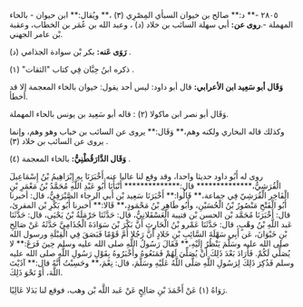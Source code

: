 ٢٨٠٥ -** د:** صالح بن خيوان السبأي المِصْرِي (٣) ،** ويُقال:** ابن حيوان - بالحاء المهملة -.**روى عن:** أبي سهلة السائب بن خلاد (د) ، وعبد الله بن عُمَر بن الخطاب، وعقبة بْن عامر الجهني.

**رَوَى عَنه:** بكر بْن سوادة الجذامي (د) .

ذكره ابنُ حِبَّان فِي كتاب "الثقات" (١) .

**وَقَال أبو سَعِيد ابن الأعرابي:** قال أبو داود: ليس أحد يقول: خيوان بالخاء المعجمة إلا قد أخطأ.

وَقَال أبو نصر ابن ماكولا (٢) : قاله أبو سَعِيد بن يونس بالحاء المهملة.

وكذلك قاله البخاري ولكنه وهم،** وَقَال:** يروى عن السائب بن خباب وهو وهم، وإنما يروى عن السائب بن خلاد (٣) .

**وَقَال الدَّارَقُطْنِيُّ:** بالخاء المعجمة (٤) .

روى له أَبُو داود حديثا واحدا، وقد وقع لنا عاليا عنه.أَخْبَرَنَا بِهِ إِبْرَاهِيمُ بْنُ إِسْمَاعِيلَ الْقُرَشِيُّ،************** قال:************** أَنْبَأَنَا أَبُو عَبْدِ اللَّهِ مُحَمَّدُ بْنُ مَعْمَرِ بْنِ الْفَاخِر الْقُرَشِيّ فِي جماعة،** قَالُوا:** أَخْبَرَنَا سَعِيد بْن أَبي الرجاء الصَّيْرَفِيُّ، قال: أخبرنا أَبُو الْفَتْحِ مَنْصُورُ بْنُ الْحُسَيْنِ، وأَبُو طَاهِرِ بْنُ مَحْمَودٍ،** قَالا:** أخبرنا أَبُو بَكْرِ بْن المقرئ، قال: أَخْبَرَنَا مُحَمَّد بْن الحسن بْن قتيبة الْعَسْقَلانِيُّ، قال: حَدَّثَنَا حَرْمَلَةُ بْنُ يَحْيَى، قال: حَدَّثَنَا عَبد اللَّهِ بْنُ وهْبٍ، قال: حَدَّثَنَا عَمْرو بْنُ الْحَارِثِ أَنَّ بَكْرَ بْنَ سَوَادَةَ الْجُذَامِيَّ حَدَّثَهُ عَنْ صَالِحِ بْنِ خَيْوَانَ، عَن أَبِي سَهْلَةَ السَّائِبِ بْنِ خَلادٍ أَنَّ رَجُلا أَمَّ قَوْمًا فَبَصَقَ فِي الْقِبْلَةِ ورسول الله صلى الله عليه وسَلَّمَ يَنْظُرُ إِلَيْهِ،** فَقَالَ رَسُولُ اللَّهِ صلى الله عليه وسلم حِينَ فَرَغَ:** لا يُصَلِّي لَكُمْ. فَأَرَادَ بَعْدَ ذَلِكَ أَنْ يُصَلِّيَ لَهُمْ فَمَنَعُوهُ وأَخْبَرُوهُ بِقَوْلِ رَسُولِ اللَّهِ صلى الله عليه وسلم فَذُكِرَ ذَلِكَ لِرَسُولِ اللَّهِ صَلَّى اللَّهُ عَلَيْهِ وسَلَّمَ، قال: نِعْمَ،** وحَسِبْتُ أَنَّهُ قال:** آذَيْتَ اللَّهَ، أَوْ نَحْوَ ذَلِكَ.

رَوَاهُ (١) عَنْ أَحْمَدَ بْنِ صَالِحٍ عَنْ عَبد اللَّه بْن وهب، فوقع لنا بَدَلا عَالِيًا.